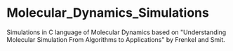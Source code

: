# Molecular_Dynamics_Simulations
 Simulations in C language of Molecular Dynamics based on "Understanding Molecular Simulation From Algorithms to Applications" by Frenkel and Smit.
